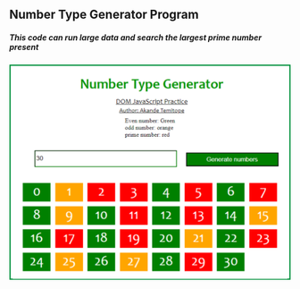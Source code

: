 ## Number Type Generator Program 
 
##### This code  can run large data and search the largest prime number present

<a href='https://topmark1.github.io/Number-Type-Generator/'>![Prime number](https://github.com/Topmark1/Number-Type-Generator/blob/master/Capture.PNG)</a>
